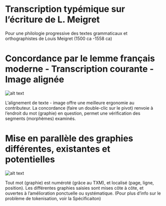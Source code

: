 # Transcription typémique sur l’écriture de L. Meigret
Pour une philologie progressive des textes grammaticaux et orthographistes de Louis Meigret (1500 ca -1558 ca)

# Concordance par le lemme français moderne - Transcription courante - Image alignée
![alt text](https://ch-hsueh.github.io/typemes-Meigret/documentation/gsheet.png "img 1")

L’alignement de texte - image offre une meilleure ergonomie au contributeur. La concordance (faire un double-clic sur le pivot) renvoie à l’endroit du mot (graphie) en question, permet une vérification des segments (morphèmes) examinés. 

# Mise en parallèle des graphies différentes, existantes et potentielles
![alt text](https://ch-hsueh.github.io/typemes-Meigret/documentation/concordance_alignement.PNG "img 2")

Tout mot (graphie) est numéroté (grâce au TXM), et localisé (page, ligne, position). Les différentes graphies saisies sont mises côte à côte, et ouvertes à l’amélioration ponctuelle ou systématique. (Pour plus d’info sur le problème de tokenisation, voir la Spécificaiton)